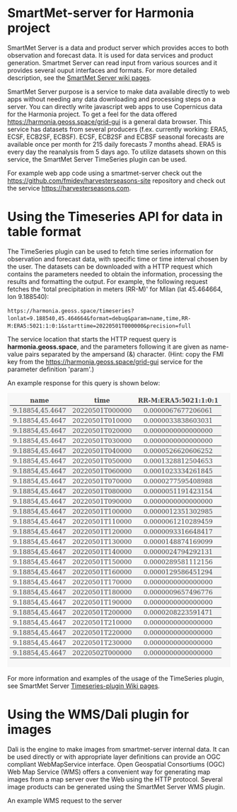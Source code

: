 # SmartMet-server for Harmonia project 

SmartMet Server is a data and product server which provides acces to both observation and forecast data. It is used for data services and product generation. Smartmet Server can read input from various sources and it provides several ouput interfaces and formats. For more detailed description, see the [SmartMet Server wiki pages](https://github.com/fmidev/smartmet-server/wiki).

SmartMet Server purpose is a service to make data available directly to web apps without needing any data downloading and processing steps on a server. You can directly write javascript web apps to use Copernicus data for the Harmonia project. To get a feel for the data offered https://harmonia.geoss.space/grid-gui is a general data browser. This service has datasets from several producers (f.ex. currently working: ERA5, ECSF, ECB2SF, ECBSF). ECSF, ECB2SF and ECBSF seasonal forecasts are available once per month for 215 daily forecasts 7 months ahead. ERA5 is every day the reanalysis from 5 days ago. To utilize datasets shown on this service, the SmartMet Server TimeSeries plugin can be used.

For example web app code using a smartmet-server check out the https://github.com/fmidev/harvesterseasons-site repository and check out the service https://harvesterseasons.com.

# Using the Timeseries API for data in table format

The TimeSeries plugin can be used to fetch time series information for observation and forecast data, with specific time or time interval chosen by the user. The datasets can be downloaded with a HTTP request which contains the parameters needed to obtain the information, processing the results and formatting the output.
For example, the following request fetches the 'total precipitation in meters (RR-M)' for Milan (lat 45.464664, lon 9.188540):

`https://harmonia.geoss.space/timeseries?lonlat=9.188540,45.464664&format=debug&param=name,time,RR-M:ERA5:5021:1:0:1&starttime=20220501T000000&precision=full`

The service location that starts the HTTP request query is **harmonia.geoss.space**, and the parameters following it are given as name-value pairs separated by the ampersand (&) character. (Hint: copy the FMI key from the https://harmonia.geoss.space/grid-gui service for the parameter definition 'param'.)

An example response for this query is shown below: 

![timeseries output](https://github.com/fmidev/harmonia-smartmet/blob/main/example_timeseries_RR-M.png)

For more information and examples of the usage of the TimeSeries plugin, see SmartMet Server [Timeseries-plugin Wiki pages](https://github.com/fmidev/smartmet-plugin-timeseries/wiki). 

# Using the WMS/Dali plugin for images

Dali is the engine to make images from smartmet-server internal data. It can be used directly or with appropriate layer definitions can provide an OGC compliant WebMapService interface. Open Geospatial Consortiums (OGC) Web Map Service (WMS) offers a convenient way for generating map images from a map server over the Web using the HTTP protocol. Several image products can be generated using the SmartMet Server WMS plugin. 

An example WMS request to the server
